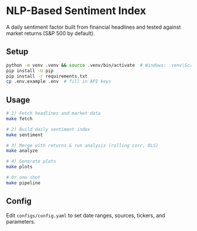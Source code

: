 # NLP-Based Sentiment Index

A daily sentiment factor built from financial headlines and tested against market returns (S&P 500 by default).

## Setup
```bash
python -m venv .venv && source .venv/bin/activate  # Windows: .venv\Scripts\activate
pip install -U pip
pip install -r requirements.txt
cp .env.example .env  # fill in API keys
```

## Usage
```bash
# 1) Fetch headlines and market data
make fetch

# 2) Build daily sentiment index
make sentiment

# 3) Merge with returns & run analysis (rolling corr, OLS)
make analyze

# 4) Generate plots
make plots

# Or one shot
make pipeline
```

## Config
Edit `configs/config.yaml` to set date ranges, sources, tickers, and parameters.
